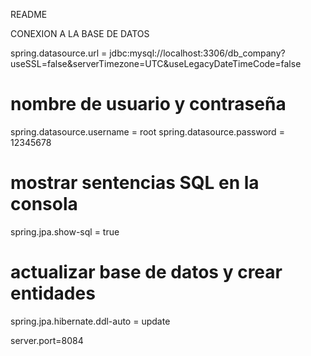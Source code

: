 README 

CONEXION A LA BASE DE DATOS

spring.datasource.url = jdbc:mysql://localhost:3306/db_company?useSSL=false&serverTimezone=UTC&useLegacyDateTimeCode=false

# nombre de usuario y contraseña
spring.datasource.username = root
spring.datasource.password = 12345678

# mostrar sentencias SQL en la consola
spring.jpa.show-sql = true

# actualizar base de datos y crear entidades
spring.jpa.hibernate.ddl-auto = update

server.port=8084
